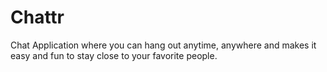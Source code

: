 # Chattr
Chat Application where you can hang out anytime, anywhere and makes it easy and fun to stay close to your favorite people.
